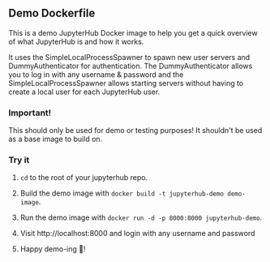 ## Demo Dockerfile

This is a demo JupyterHub Docker image to help you get a quick overview of what
JupyterHub is and how it works.

It uses the SimpleLocalProcessSpawner to spawn new user servers and
DummyAuthenticator for authentication.
The DummyAuthenticator allows you to log in with any username & password and the
SimpleLocalProcessSpawner allows starting servers without having to create a
local user for each JupyterHub user.

### Important!

This should only be used for demo or testing purposes!
It shouldn't be used as a base image to build on.

### Try it
1. `cd` to the root of your jupyterhub repo.

2. Build the demo image with `docker build -t jupyterhub-demo demo-image`. 

3. Run the demo image with `docker run -d -p 8000:8000 jupyterhub-demo`.

4. Visit http://localhost:8000 and login with any username and password
5. Happy demo-ing :tada:!
